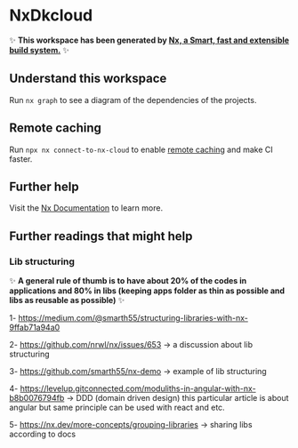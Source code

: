 # NxDkcloud

✨ **This workspace has been generated by [Nx, a Smart, fast and extensible build system.](https://nx.dev)** ✨

## Understand this workspace

Run `nx graph` to see a diagram of the dependencies of the projects.

## Remote caching

Run `npx nx connect-to-nx-cloud` to enable [remote caching](https://nx.app) and make CI faster.

## Further help

Visit the [Nx Documentation](https://nx.dev) to learn more.

## Further readings that might help

### Lib structuring

✨ **A general rule of thumb is to have about 20% of the codes in applications and 80% in libs (keeping apps folder as thin as possible and libs as reusable as possible)** ✨

1- <https://medium.com/@smarth55/structuring-libraries-with-nx-9ffab71a94a0>

2- <https://github.com/nrwl/nx/issues/653> -> a discussion about lib structuring

3- <https://github.com/smarth55/nx-demo> -> example of lib structuring

4- <https://levelup.gitconnected.com/moduliths-in-angular-with-nx-b8b0076794fb> -> DDD (domain driven design) this particular article is about angular but same principle can be used with react and etc.

5- <https://nx.dev/more-concepts/grouping-libraries> -> sharing libs according to docs

